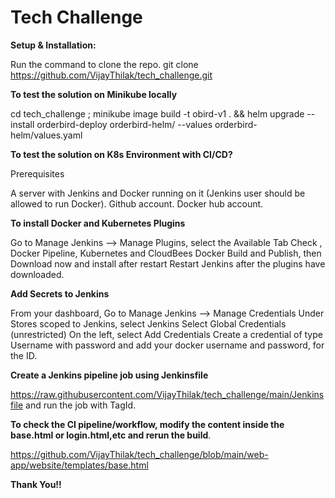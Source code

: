 # Tech Challenge

**Setup & Installation:**

Run the command to clone the repo.
git clone https://github.com/VijayThilak/tech_challenge.git 

**To test the solution on Minikube locally**

cd  tech_challenge ; minikube image build -t obird-v1 . &&  helm upgrade --install orderbird-deploy  orderbird-helm/ --values orderbird-helm/values.yaml




**To test the solution on K8s Environment with CI/CD?**

Prerequisites

A server with Jenkins and Docker running on it (Jenkins user should be allowed to run Docker).
Github account.
Docker hub account.


**To install  Docker and Kubernetes Plugins**

Go to Manage Jenkins —> Manage Plugins, select the Available Tab
Check , Docker Pipeline, Kubernetes and CloudBees Docker Build and Publish, then Download now and install after restart
Restart Jenkins after the plugins have downloaded.


**Add Secrets to Jenkins**

From your dashboard, Go to Manage Jenkins —> Manage Credentials
Under Stores scoped to Jenkins, select Jenkins
Select Global Credentials (unrestricted)
On the left, select Add Credentials
Create a credential of type Username with password and add your docker username and password, for the ID.


**Create a Jenkins pipeline job using Jenkinsfile**

https://raw.githubusercontent.com/VijayThilak/tech_challenge/main/Jenkinsfile and run the job with TagId.


**To check the CI pipeline/workflow, modify the content inside the base.html or login.html,etc and rerun the build**.

https://github.com/VijayThilak/tech_challenge/blob/main/web-app/website/templates/base.html

**Thank You!!**
